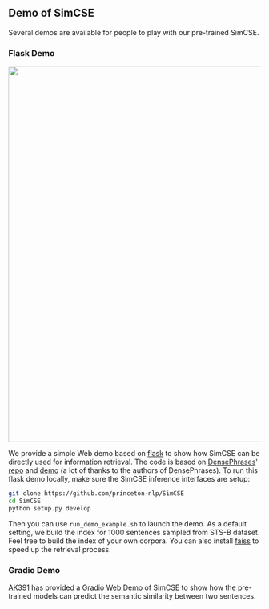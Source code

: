 ## Demo of SimCSE 
Several demos are available for people to play with our pre-trained SimCSE.

### Flask Demo
<div align="center">
<img src="../figure/demo.gif" width="750">
</div>

We provide a simple Web demo based on [flask](https://github.com/pallets/flask) to show how SimCSE can be directly used for information retrieval. The code is based on [DensePhrases](https://arxiv.org/abs/2012.12624)' [repo](https://github.com/princeton-nlp/DensePhrases) and [demo](http://densephrases.korea.ac.kr) (a lot of thanks to the authors of DensePhrases). To run this flask demo locally, make sure the SimCSE inference interfaces are setup:

```bash
git clone https://github.com/princeton-nlp/SimCSE
cd SimCSE
python setup.py develop
```

Then you can use `run_demo_example.sh` to launch the demo. As a default setting, we build the index for 1000 sentences sampled from STS-B dataset. Feel free to build the index of your own corpora. You can also install [faiss](https://github.com/facebookresearch/faiss) to speed up the retrieval process.

### Gradio Demo
[AK391](https://github.com/AK391) has provided a [Gradio Web Demo](https://gradio.app/g/AK391/SimCSE) of SimCSE to show how the pre-trained models can predict the semantic similarity between two sentences.
